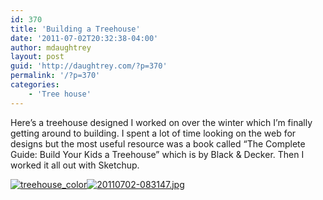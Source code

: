 ```yaml
---
id: 370
title: 'Building a Treehouse'
date: '2011-07-02T20:32:38-04:00'
author: mdaughtrey
layout: post
guid: 'http://daughtrey.com/?p=370'
permalink: '/?p=370'
categories:
    - 'Tree house'
---
```


Here’s a treehouse designed I worked on over the winter which I’m finally getting around to building. I spent a lot of time looking on the web for designs but the most useful resource was a book called “The Complete Guide: Build Your Kids a Treehouse” which is by Black &amp; Decker. Then I worked it all out with Sketchup.

[![](http://daughtrey.com/wp-content/uploads/2011/07/treehouse_color-300x257.png "treehouse_color")](http://daughtrey.com/wp-content/uploads/2011/07/treehouse_color.png)[![20110702-083147.jpg](http://daughtrey.com/wp-content/uploads/2011/07/20110702-083147.jpg)](http://daughtrey.com/wp-content/uploads/2011/07/20110702-083147.jpg)